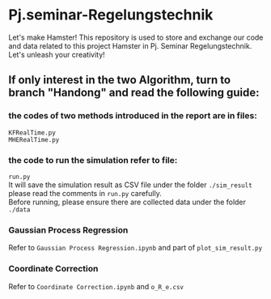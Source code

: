 # Pj.seminar-Regelungstechnik
Let's make Hamster! 
This repository is used to store and exchange our code and data related to this project Hamster in Pj. Seminar Regelungstechnik. Let's unleash your creativity!

## If only interest in the two Algorithm, turn to branch "Handong" and read the following guide:
### the codes of two methods introduced in the report are in files:
`KFRealTime.py`\
`MHERealTime.py`

### the code to run the simulation refer to file:
`run.py`\
It will save the simulation result as CSV file under the folder `./sim_result` \
please read the comments in `run.py` carefully.\
Before running, please ensure there are collected data under the folder `./data`

### Gaussian Process Regression
Refer to `Gaussian Process Regression.ipynb` and part of `plot_sim_result.py`

### Coordinate Correction
Refer to `Coordinate Correction.ipynb` and `o_R_e.csv`
